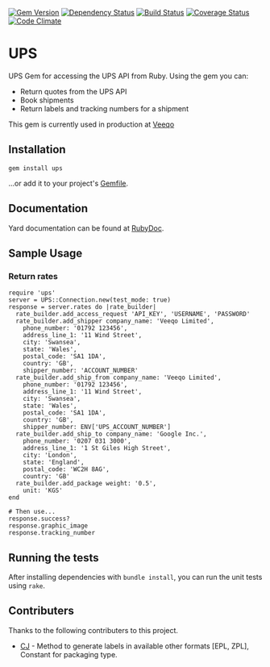[![Gem Version](https://img.shields.io/gem/v/ups.svg?style=flat-square)](http://badge.fury.io/rb/ups)
[![Dependency Status](https://img.shields.io/gemnasium/ptrippett/ups.svg?style=flat-square)](https://gemnasium.com/ptrippett/ups)
[![Build Status](https://img.shields.io/travis/ptrippett/ups.svg?style=flat-square)](https://travis-ci.org/ptrippett/ups)
[![Coverage Status](https://img.shields.io/codeclimate/coverage/github/ptrippett/ups.svg?style=flat-square)](https://codeclimate.com/github/ptrippett/ups/coverage)
[![Code Climate](https://img.shields.io/codeclimate/github/ptrippett/ups.svg?style=flat-square)](https://codeclimate.com/github/ptrippett/ups)

# UPS

UPS Gem for accessing the UPS API from Ruby. Using the gem you can:
  - Return quotes from the UPS API
  - Book shipments
  - Return labels and tracking numbers for a shipment

This gem is currently used in production at [Veeqo](http://www.veeqo.com)

## Installation

    gem install ups

...or add it to your project's [Gemfile](http://bundler.io/).

## Documentation

Yard documentation can be found at [RubyDoc](http://www.rubydoc.info/github/ptrippett/ups).

## Sample Usage

### Return rates

    require 'ups'
    server = UPS::Connection.new(test_mode: true)
    response = server.rates do |rate_builder|
      rate_builder.add_access_request 'API_KEY', 'USERNAME', 'PASSWORD'
      rate_builder.add_shipper company_name: 'Veeqo Limited',
        phone_number: '01792 123456',
        address_line_1: '11 Wind Street',
        city: 'Swansea',
        state: 'Wales',
        postal_code: 'SA1 1DA',
        country: 'GB',
        shipper_number: 'ACCOUNT_NUMBER'
      rate_builder.add_ship_from company_name: 'Veeqo Limited',
        phone_number: '01792 123456',
        address_line_1: '11 Wind Street',
        city: 'Swansea',
        state: 'Wales',
        postal_code: 'SA1 1DA',
        country: 'GB',
        shipper_number: ENV['UPS_ACCOUNT_NUMBER']
      rate_builder.add_ship_to company_name: 'Google Inc.',
        phone_number: '0207 031 3000',
        address_line_1: '1 St Giles High Street',
        city: 'London',
        state: 'England',
        postal_code: 'WC2H 8AG',
        country: 'GB'
      rate_builder.add_package weight: '0.5',
        unit: 'KGS'
    end

    # Then use...
    response.success?
    response.graphic_image
    response.tracking_number

## Running the tests

After installing dependencies with `bundle install`, you can run the unit tests using `rake`.

## Contributers

Thanks to the following contributers to this project.

  - [CJ](https://github.com/chirag7jain) - Method to generate labels in available other formats [EPL, ZPL], Constant for packaging type.
